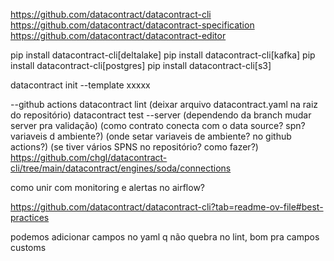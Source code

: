 https://github.com/datacontract/datacontract-cli
https://github.com/datacontract/datacontract-specification
https://github.com/datacontract/datacontract-editor

pip install datacontract-cli[deltalake]
pip install datacontract-cli[kafka]
pip install datacontract-cli[postgres]
pip install datacontract-cli[s3]

datacontract init --template xxxxx

--github actions
datacontract lint (deixar arquivo datacontract.yaml na raiz do repositório)
datacontract test --server (dependendo da branch mudar server pra validação) 
        (como contrato conecta com o data source? spn? variaveis d ambiente?)
        (onde setar variaveis de ambiente? no github actions?)
        (se tiver vários SPNS no repositório? como fazer?)
        https://github.com/chgl/datacontract-cli/tree/main/datacontract/engines/soda/connections

como unir com monitoring e alertas no airflow?

https://github.com/datacontract/datacontract-cli?tab=readme-ov-file#best-practices

podemos adicionar campos no yaml q não quebra no lint, bom pra campos customs
